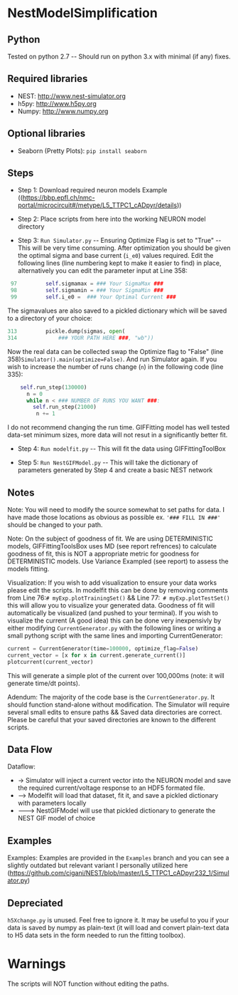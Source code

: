 # NestModelSimplification

## Python
Tested on python 2.7 -- Should run on python 3.x with minimal (if any) fixes.

## Required libraries
* NEST: http://www.nest-simulator.org
* h5py: http://www.h5py.org
* Numpy: http://www.numpy.org

## Optional libraries
* Seaborn (Pretty Plots): `pip install seaborn`

## Steps
* Step 1: Download required neuron models Example ((https://bbp.epfl.ch/nmc-portal/microcircuit#/metype/L5_TTPC1_cADpyr/details))

* Step 2: Place scripts from here into the working NEURON model directory

* Step 3: `Run Simulator.py` -- Ensuring Optimize Flag is set to "True" -- This will be very time consuming. After optimization you should be given the optimal sigma and base current (`i_e0`) values required. Edit the following lines (line numbering kept to make it easier to find) in place, alternatively you can edit the parameter input at Line 358:
```Python
 97         self.sigmamax = ### Your SigmaMax ###                                                   
 98         self.sigmamin = ### Your SigmaMin ###                                                  
 99         self.i_e0 =  ### Your Optimal Current ###           
```
The sigmavalues are also saved to a pickled dictionary which will be saved to a directory of your choice: 
```Python
313         pickle.dump(sigmas, open(                                               
314             ### YOUR PATH HERE ###, "wb"))
```
Now the real data can be collected swap the Optimize flag to "False" (line 358)`Simulator().main(optimize=False)`. And run Simulator again. If you wish to increase the number of runs change (`n`) in the following code (line 335): 
```Python
    self.run_step(130000)
      n = 0
      while n < ### NUMBER OF RUNS YOU WANT ###:
        self.run_step(21000)
         n += 1
 ```
I do not recommend changing the run time. GIFFitting model has well tested data-set minimum sizes, more data will not resut in a significantly better fit.

* Step 4: `Run modelfit.py` -- This will fit the data using GIFFittingToolBox 

* Step 5: `Run NestGIFModel.py` -- This will take the dictionary of parameters generated by Step 4 and create a basic NEST network

## Notes
Note: You will need to modify the source somewhat to set paths for data. I have made those locations as obvious as possible ex. `'### FILL IN ###'` should be changed to your path. 

Note: On the subject of goodness of fit. We are using DETERMINISTIC models, GIFFittingToolsBox uses MD (see report refrences) to calculate goodness of fit, this is NOT a appropriate metric for goodness for DETERMINISTIC models. Use Variance Exampled (see report) to assess the models fitting.  

Visualization: If you wish to add visualization to ensure your data works please edit the scripts. In modelfit this can be done by removing comments from Line 76:`# myExp.plotTrainingSet()` && Line 77:` # myExp.plotTestSet()` this will allow you to visualize your generated data. Goodness of fit will automatically be visualized (and pushed to your terminal). If you wish to visualize the current (A good idea) this can be done very inexpensivly by either modifying `CurrentGenerator.py` with the following lines or writing a small pythong script with the same lines and importing CurrentGenerator:
```python
current = CurrentGenerator(time=100000, optimize_flag=False)                         
current_vector = [x for x in current.generate_current()]                                         
plotcurrent(current_vector)
```
This will generate a simple plot of the current over 100,000ms (note: it will generate time/dt points).

Adendum: The majority of the code base is the `CurrentGenerator.py`. It should function stand-alone without modification. The Simulator will require several small edits to ensure paths && Saved data directories are correct. Please be careful that your saved directories are known to the different scripts.

## Data Flow

Dataflow:
* -> Simulator will inject a current vector into the NEURON model and save the required current/voltage response to an HDF5 formated file.
* --> Modelfit will load that dataset, fit it, and save a pickled dictionary with parameters locally
* ---> NestGIFModel will use that pickled dictionary to generate the NEST GIF model of choice 

## Examples

Examples: Examples are provided in the `Examples` branch and you can see a slightly outdated but relevant variant I personally utilized here (https://github.com/cigani/NEST/blob/master/L5_TTPC1_cADpyr232_1/Simulator.py)

## Depreciated

`h5Xchange.py` is unused. Feel free to ignore it. It may be useful to you if your data is saved by numpy as plain-text (it will load and convert plain-text data to H5 data sets in the form needed to run the fitting toolbox).

# Warnings

The scripts will NOT function without editing the paths.
